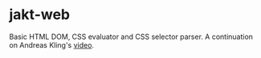 # jakt-web

Basic HTML DOM, CSS evaluator and CSS selector parser. A continuation on Andreas Kling's [video](https://www.youtube.com/watch?v=hQwN_KsDXCY).